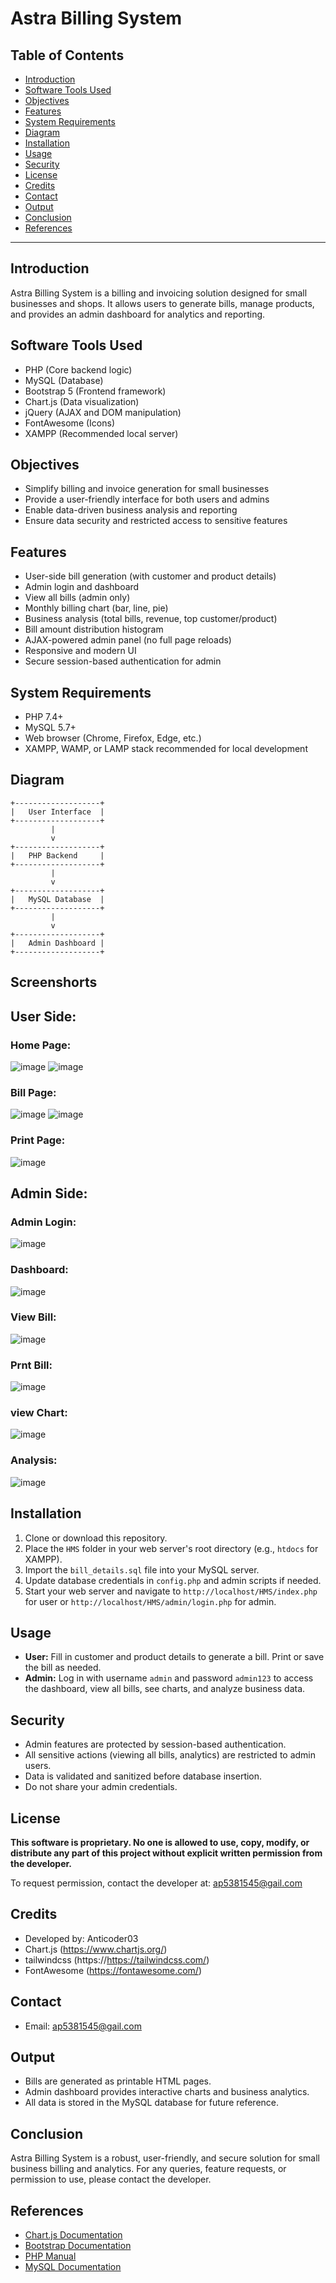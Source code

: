 # Astra Billing System

## Table of Contents
- [Introduction](#introduction)
- [Software Tools Used](#software-tools-used)
- [Objectives](#objectives)
- [Features](#features)
- [System Requirements](#system-requirements)
- [Diagram](#diagram)
- [Installation](#installation)
- [Usage](#usage)
- [Security](#security)
- [License](#license)
- [Credits](#credits)
- [Contact](#contact)
- [Output](#output)
- [Conclusion](#conclusion)
- [References](#references)

---

## Introduction
Astra Billing System is a  billing and invoicing solution designed for small businesses and shops. It allows users to generate bills, manage products, and provides an admin dashboard for analytics and reporting.

## Software Tools Used
- PHP (Core backend logic)
- MySQL (Database)
- Bootstrap 5 (Frontend framework)
- Chart.js (Data visualization)
- jQuery (AJAX and DOM manipulation)
- FontAwesome (Icons)
- XAMPP (Recommended local server)

## Objectives
- Simplify billing and invoice generation for small businesses
- Provide a user-friendly interface for both users and admins
- Enable data-driven business analysis and reporting
- Ensure data security and restricted access to sensitive features

## Features
- User-side bill generation (with customer and product details)
- Admin login and dashboard
- View all bills (admin only)
- Monthly billing chart (bar, line, pie)
- Business analysis (total bills, revenue, top customer/product)
- Bill amount distribution histogram
- AJAX-powered admin panel (no full page reloads)
- Responsive and modern UI
- Secure session-based authentication for admin

## System Requirements
- PHP 7.4+
- MySQL 5.7+
- Web browser (Chrome, Firefox, Edge, etc.)
- XAMPP, WAMP, or LAMP stack recommended for local development

## Diagram
```
+-------------------+
|   User Interface  |
+-------------------+
         |
         v
+-------------------+
|   PHP Backend     |
+-------------------+
         |
         v
+-------------------+
|   MySQL Database  |
+-------------------+
         |
         v
+-------------------+
|   Admin Dashboard |
+-------------------+
```

## Screenshorts

## User Side:
### Home Page:
![image](https://github.com/user-attachments/assets/6740b581-0c58-44d5-a0e1-133524787581)
![image](https://github.com/user-attachments/assets/09446bb0-889f-4a5b-9dd5-4d3a9109325b)

### Bill Page:
![image](https://github.com/user-attachments/assets/8eae9521-4162-410f-b92e-40cd6c0b5bb1)
![image](https://github.com/user-attachments/assets/5f14930c-5c20-430f-aab7-94e001d8514f)

### Print Page:
![image](https://github.com/user-attachments/assets/14352515-98cd-4137-a564-96d114accfd2)

## Admin Side: 

### Admin Login:
![image](https://github.com/user-attachments/assets/05f5741e-1cae-4e0c-8ff4-38e79da418b0)

### Dashboard:
![image](https://github.com/user-attachments/assets/3f722a49-f1f6-4387-9de4-d01b0e3fd04a)

### View Bill:
![image](https://github.com/user-attachments/assets/55e23d26-2490-4c9a-b335-5acbdf6d77fa)

### Prnt Bill:
![image](https://github.com/user-attachments/assets/9944d680-33b5-4481-8dd3-22b56796426e)



### view Chart:
![image](https://github.com/user-attachments/assets/70230e13-4e47-487c-9ebc-3e209cfceeb2)

###  Analysis:
![image](https://github.com/user-attachments/assets/27bec598-9505-41e3-9d0f-92639c5363bf)

                    
## Installation
1. Clone or download this repository.
2. Place the `HMS` folder in your web server's root directory (e.g., `htdocs` for XAMPP).
3. Import the `bill_details.sql` file into your MySQL server.
4. Update database credentials in `config.php` and admin scripts if needed.
5. Start your web server and navigate to `http://localhost/HMS/index.php` for user or `http://localhost/HMS/admin/login.php` for admin.

## Usage
- **User:** Fill in customer and product details to generate a bill. Print or save the bill as needed.
- **Admin:** Log in with username `admin` and password `admin123` to access the dashboard, view all bills, see charts, and analyze business data.

## Security
- Admin features are protected by session-based authentication.
- All sensitive actions (viewing all bills, analytics) are restricted to admin users.
- Data is validated and sanitized before database insertion.
- Do not share your admin credentials.

## License
**This software is proprietary. No one is allowed to use, copy, modify, or distribute any part of this project without explicit written permission from the developer.**

To request permission, contact the developer at: [ap5381545@gail.com](mailto:ap5381545@gail.com)

## Credits
- Developed by: Anticoder03
- Chart.js (https://www.chartjs.org/)
- tailwindcss (https://https://tailwindcss.com/)
- FontAwesome (https://fontawesome.com/)

## Contact
- Email: [ap5381545@gail.com](mailto:ap5381545@gail.com)

## Output
- Bills are generated as printable HTML pages.
- Admin dashboard provides interactive charts and business analytics.
- All data is stored in the MySQL database for future reference.

## Conclusion
Astra Billing System is a robust, user-friendly, and secure solution for small business billing and analytics. For any queries, feature requests, or permission to use, please contact the developer.

## References
- [Chart.js Documentation](https://www.chartjs.org/docs/)
- [Bootstrap Documentation](https://getbootstrap.com/docs/5.0/getting-started/introduction/)
- [PHP Manual](https://www.php.net/manual/en/)
- [MySQL Documentation](https://dev.mysql.com/doc/) 
